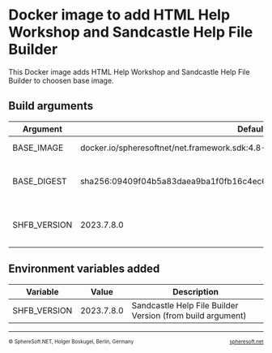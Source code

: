 # Docker image to add HTML Help Workshop and Sandcastle Help File Builder

This Docker image adds HTML Help Workshop and Sandcastle Help File Builder to choosen base image.



## Build arguments

| Argument | Default | Description |
| --- | --- | --- |
| BASE_IMAGE | docker.io/spheresoftnet/net.framework.sdk:4.8-T4-GIT-7Z-2019 | Base image (FROM) |
| BASE_DIGEST | sha256:09409f04b5a83daea9ba1f0fb16c4ec6c588ebfc0f2bb4a3d5323291bd821b7f | Base digest (for documentation only) |
| SHFB_VERSION | 2023.7.8.0 | Sandcastle Help File Builder Version |


## Environment variables added

| Variable | Value | Description |
| --- | --- | --- |
| SHFB_VERSION | 2023.7.8.0 | Sandcastle Help File Builder Version (from build argument) |



<!-- FOOTER -->
<hr style="height: 1px" />
<span style="font-size: 0.7em">© SphereSoft.NET, Holger Boskugel, Berlin, Germany</span>
<a href="http://spheresoft.net" style="font-size: 0.7em; float: right">spheresoft.net</a>
